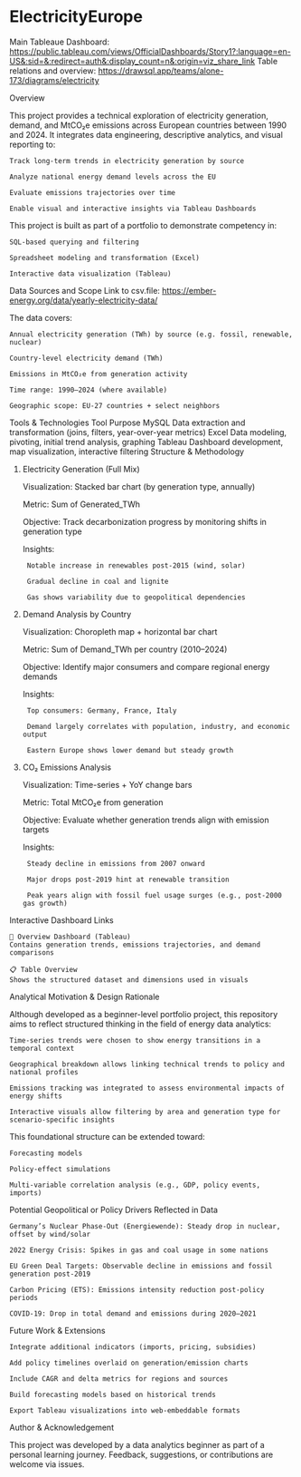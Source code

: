 # ElectricityEurope
Main Tableaue Dashboard: https://public.tableau.com/views/OfficialDashboards/Story1?:language=en-US&:sid=&:redirect=auth&:display_count=n&:origin=viz_share_link
Table relations and overview: https://drawsql.app/teams/alone-173/diagrams/electricity


Overview

This project provides a technical exploration of electricity generation, demand, and MtCO₂e emissions across European countries between 1990 and 2024. It integrates data engineering, descriptive analytics, and visual reporting to:

    Track long-term trends in electricity generation by source

    Analyze national energy demand levels across the EU

    Evaluate emissions trajectories over time

    Enable visual and interactive insights via Tableau Dashboards

This project is built as part of a portfolio to demonstrate competency in:

    SQL-based querying and filtering

    Spreadsheet modeling and transformation (Excel)

    Interactive data visualization (Tableau)

Data Sources and Scope
Link to csv.file: https://ember-energy.org/data/yearly-electricity-data/

The data covers:

    Annual electricity generation (TWh) by source (e.g. fossil, renewable, nuclear)

    Country-level electricity demand (TWh)

    Emissions in MtCO₂e from generation activity

    Time range: 1990–2024 (where available)

    Geographic scope: EU-27 countries + select neighbors

Tools & Technologies
Tool	Purpose
MySQL	Data extraction and transformation (joins, filters, year-over-year metrics)
Excel	Data modeling, pivoting, initial trend analysis, graphing
Tableau	Dashboard development, map visualization, interactive filtering
Structure & Methodology
1. Electricity Generation (Full Mix)

    Visualization: Stacked bar chart (by generation type, annually)

    Metric: Sum of Generated_TWh

    Objective: Track decarbonization progress by monitoring shifts in generation type

    Insights:

        Notable increase in renewables post-2015 (wind, solar)

        Gradual decline in coal and lignite

        Gas shows variability due to geopolitical dependencies

2. Demand Analysis by Country

    Visualization: Choropleth map + horizontal bar chart

    Metric: Sum of Demand_TWh per country (2010–2024)

    Objective: Identify major consumers and compare regional energy demands

    Insights:

        Top consumers: Germany, France, Italy

        Demand largely correlates with population, industry, and economic output

        Eastern Europe shows lower demand but steady growth

3. CO₂ Emissions Analysis

    Visualization: Time-series + YoY change bars

    Metric: Total MtCO₂e from generation

    Objective: Evaluate whether generation trends align with emission targets

    Insights:

        Steady decline in emissions from 2007 onward

        Major drops post-2019 hint at renewable transition

        Peak years align with fossil fuel usage surges (e.g., post-2000 gas growth)

Interactive Dashboard Links

    🔎 Overview Dashboard (Tableau)
    Contains generation trends, emissions trajectories, and demand comparisons

    📋 Table Overview
    Shows the structured dataset and dimensions used in visuals

Analytical Motivation & Design Rationale

Although developed as a beginner-level portfolio project, this repository aims to reflect structured thinking in the field of energy data analytics:

    Time-series trends were chosen to show energy transitions in a temporal context

    Geographical breakdown allows linking technical trends to policy and national profiles

    Emissions tracking was integrated to assess environmental impacts of energy shifts

    Interactive visuals allow filtering by area and generation type for scenario-specific insights

This foundational structure can be extended toward:

    Forecasting models

    Policy-effect simulations

    Multi-variable correlation analysis (e.g., GDP, policy events, imports)

Potential Geopolitical or Policy Drivers Reflected in Data

    Germany’s Nuclear Phase-Out (Energiewende): Steady drop in nuclear, offset by wind/solar

    2022 Energy Crisis: Spikes in gas and coal usage in some nations

    EU Green Deal Targets: Observable decline in emissions and fossil generation post-2019

    Carbon Pricing (ETS): Emissions intensity reduction post-policy periods

    COVID-19: Drop in total demand and emissions during 2020–2021

Future Work & Extensions

    Integrate additional indicators (imports, pricing, subsidies)

    Add policy timelines overlaid on generation/emission charts

    Include CAGR and delta metrics for regions and sources

    Build forecasting models based on historical trends

    Export Tableau visualizations into web-embeddable formats

Author & Acknowledgement

This project was developed by a data analytics beginner as part of a personal learning journey.
Feedback, suggestions, or contributions are welcome via issues.
